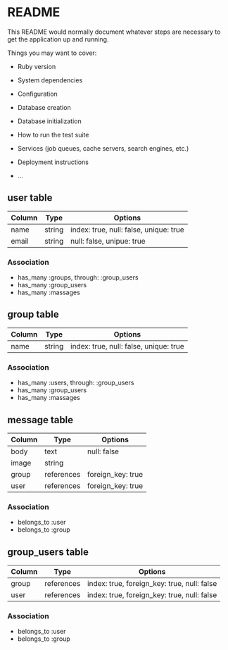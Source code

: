 # README

This README would normally document whatever steps are necessary to get the
application up and running.

Things you may want to cover:

* Ruby version

* System dependencies

* Configuration

* Database creation

* Database initialization

* How to run the test suite

* Services (job queues, cache servers, search engines, etc.)

* Deployment instructions

* ...

## user table
|Column|Type|Options|
|------|----|-------|
|name|string|index: true, null: false, unique: true|
|email|string|null: false, unipue: true|

### Association
- has_many :groups, through: :group_users
- has_many :group_users
- has_many :massages

## group table
|Column|Type|Options|
|------|----|-------|
|name|string|index: true, null: false, unique: true|

### Association
- has_many :users, through: :group_users
- has_many :group_users
- has_many :massages

## message table
|Column|Type|Options|
|------|----|-------|
|body|text|null: false|
|image|string||
|group|references|foreign_key: true|
|user|references|foreign_key: true|

### Association
- belongs_to :user
- belongs_to :group

## group_users table
|Column|Type|Options|
|------|----|-------|
|group|references|index: true, foreign_key: true, null: false|
|user|references|index: true, foreign_key: true, null: false|

### Association
- belongs_to :user
- belongs_to :group

